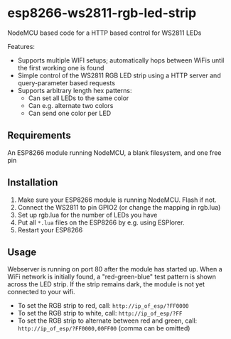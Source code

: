 # esp8266-ws2811-rgb-led-strip
NodeMCU based code for a HTTP based control for WS2811 LEDs

Features:
* Supports multiple WIFI setups; automatically hops between WiFis until the first working one is found
* Simple control of the WS2811 RGB LED strip using a HTTP server and query-parameter based requests
* Supports arbitrary length hex patterns: 
  * Can set all LEDs to the same color
  * Can e.g. alternate two colors
  * Can send one color per LED

## Requirements
An ESP8266 module running NodeMCU, a blank filesystem, and one free pin

## Installation
1. Make sure your ESP8266 module is running NodeMCU. Flash if not.
1. Connect the WS2811 to pin GPIO2 (or change the mapping in rgb.lua)
1. Set up rgb.lua for the number of LEDs you have
1. Put all `*.lua` files on the ESP8266 by e.g. using ESPlorer.
1. Restart your ESP8266

## Usage
Webserver is running on port 80 after the module has started up. When a WiFi network is initially found, a "red-green-blue" test pattern is shown across the LED strip. If the strip remains dark, the module is not yet connected to your wifi.

* To set the RGB strip to red, call: `http://ip_of_esp/?FF0000`
* To set the RGB strip to white, call: `http://ip_of_esp/?FF`
* To set the RGB strip to alternate between red and green, call: `http://ip_of_esp/?FF0000,00FF00` (comma can be omitted)
